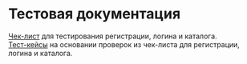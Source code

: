 # Тестовая документация  
[Чек-лист](https://docs.google.com/spreadsheets/d/1tCtvKM4hpAPXVEGKIiBdsh5pCOABQq4sa5hVcsK3Kq4/edit?usp=sharing) для тестирования регистрации, логина и каталога.  
[Тест-кейсы](https://app.qase.io/project/G7?previewMode=side&suite=35) на основании проверок из чек-листа для регистрации, логина и каталога.  

